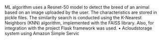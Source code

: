 ML algorithm uses a Resnet-50 model to detect the breed of an animal based on an image uploaded by the user.
 The characteristics are stored in pickle files. The similarity search is conducted using the K-Nearest Neighbors
 (KNN) algorithm, implemented with the FAISS library. Also, for integration with the project Flask framework
 was used.
 • Acloudstorage system using Amazon Simple Servic
